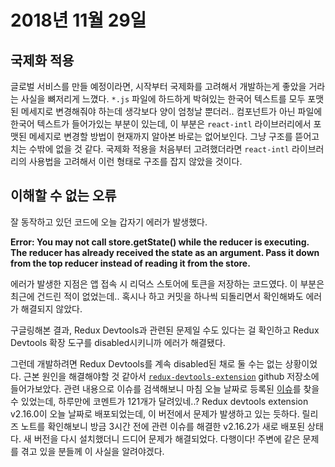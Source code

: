 # 2018년 11월 29일

## 국제화 적용

글로벌 서비스를 만들 예정이라면, 시작부터 국제화를 고려해서 개발하는게 좋았을 거라는 사실을 뼈저리게 느꼈다. `*.js` 파일에 하드하게 박혀있는 한국어 텍스트를 모두 포맷된 메세지로 변경해줘야 하는데 생각보다 양이 엄청날 뿐더러.. 컴포넌트가 아닌 파일에 한국어 텍스트가 들어가있는 부분이 있는데, 이 부분은  `react-intl` 라이브러리에서 포맷된 메세지로 변경할 방법이 현재까지 알아본 바로는 없어보인다. 그냥 구조를 뜯어고치는 수밖에 없을 것 같다. 국제화 적용을 처음부터 고려했더라면 `react-intl` 라이브러리의 사용법을 고려해서 이런 형태로 구조를 잡지 않았을 것이다.

## 이해할 수 없는 오류

잘 동작하고 있던 코드에 오늘 갑자기 에러가 발생했다.

**Error: You may not call store.getState() while the reducer is executing. The reducer has already received the state as an argument. Pass it down from the top reducer instead of reading it from the store.**

에러가 발생한 지점은 앱 접속 시 리덕스 스토어에 토큰을 저장하는 코드였다. 이 부분은 최근에 건드린 적이 없었는데.. 혹시나 하고 커밋을 하나씩 되돌리면서 확인해봐도 에러가 해결되지 않았다.

구글링해본 결과, Redux Devtools과 관련된 문제일 수도 있다는 걸 확인하고 Redux Devtools 확장 도구를 disabled시키니까 에러가 해결됐다.

그런데 개발하려면 Redux Devtools를 계속 disabled된 채로 둘 수는 없는 상황이었다. 근본 원인을 해결해야할 것 같아서 [`redux-devtools-extension`](https://github.com/zalmoxisus/redux-devtools-extension) github 저장소에 들어가보았다. 관련 내용으로 이슈를 검색해보니 마침 오늘 날짜로 등록된 [이슈](https://github.com/zalmoxisus/redux-devtools-extension/issues/588)를 찾을 수 있었는데, 하루만에 코멘트가 121개가 달려있네..? Redux devtools extension v2.16.0이 오늘 날짜로 배포되었는데, 이 버전에서 문제가 발생하고 있는 듯하다. 릴리즈 노트를 확인해보니 방금 3시간 전에 관련 이슈를 해결한 v2.16.2가 새로 배포된 상태다. 새 버전을 다시 설치했더니 드디어 문제가 해결되었다. 다행이다! 주변에 같은 문제를 겪고 있을 분들께 이 사실을 알려야겠다.